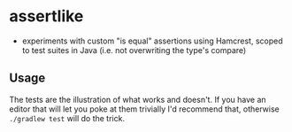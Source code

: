 # assertlike
- experiments with custom "is equal" assertions using Hamcrest, scoped to test suites in Java (i.e. not overwriting the type's compare)

## Usage
The tests are the illustration of what works and doesn't. If you have an editor that will let you poke at them trivially
I'd recommend that, otherwise `./gradlew test` will do the trick.

